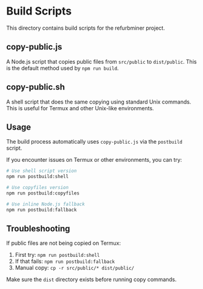 # Build Scripts

This directory contains build scripts for the refurbminer project.

## copy-public.js
A Node.js script that copies public files from `src/public` to `dist/public`.
This is the default method used by `npm run build`.

## copy-public.sh
A shell script that does the same copying using standard Unix commands.
This is useful for Termux and other Unix-like environments.

## Usage

The build process automatically uses `copy-public.js` via the `postbuild` script.

If you encounter issues on Termux or other environments, you can try:

```bash
# Use shell script version
npm run postbuild:shell

# Use copyfiles version
npm run postbuild:copyfiles

# Use inline Node.js fallback
npm run postbuild:fallback
```

## Troubleshooting

If public files are not being copied on Termux:

1. First try: `npm run postbuild:shell`
2. If that fails: `npm run postbuild:fallback`
3. Manual copy: `cp -r src/public/* dist/public/`

Make sure the `dist` directory exists before running copy commands.
